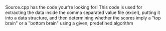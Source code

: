 Source.cpp has the code your're looking for! This code is used for extracting the data inside the comma separated value file (excel),
putting it into a data structure,
and then determining whether the scores imply a "top brain" or a "bottom brain" using a given, predefined algorithm
